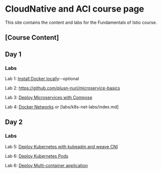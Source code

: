 # CloudNative and ACI course page 

This site contains the content and labs for the Fundamentals of Istio course. 

## [Course Content]

## Day 1 

### Labs

Lab 1: [Install Docker locally](labs/01-docker-daemon)--optional

Lab 2: https://github.com/plusn-nuri/microservice-basics 

Lab 3: [Deploy Microservices with Compose](labs/03-compose) 

Lab 4: [Docker Networks](labs/docker-network-labs/index.md) or [labs/k8s-net-labs/index.md]

## Day 2

### Labs 
Lab 5: [Deploy Kubernetes with kubeadm and weave CNI](labs/k8s-network-labs/Install%20Kubernetes%20on%20AWS.pdf)

Lab 6: [Deploy Kubernetes Pods](labs/04-pods)

Lab 6: [Deploy Multi-container application](labs/05-multi)

